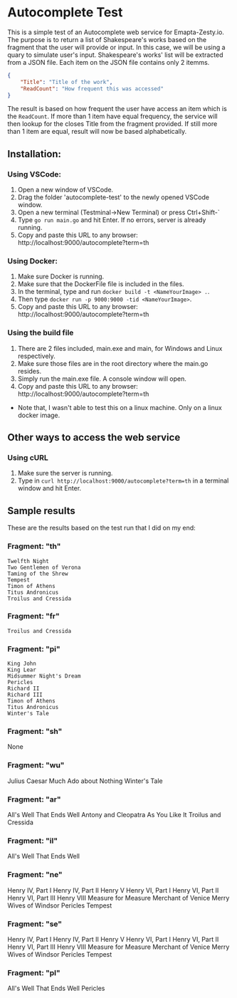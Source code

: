 # Autocomplete Test

This is a simple test of an Autocomplete web service for Emapta-Zesty.io. The purpose is to return a list of Shakespeare's works based on the fragment that the user will provide or input. In this case, we will be using a quary to simulate user's input. Shakespeare's works' list will be extracted from a JSON file. Each item on the JSON file contains only 2 itemms.

```JSON
{
    "Title": "Title of the work",
    "ReadCount": "How frequent this was accessed"
}
```

The result is based on how frequent the user have access an item which is the `ReadCount`. If more than 1 item have equal frequency, the service will then lookup for the closes Title from the fragment provided. If still more than 1 item are equal, result will now be based alphabetically.

## Installation:

### Using VSCode:

1. Open a new window of VSCode.
2. Drag the folder 'autocomplete-test' to the newly opened VSCode window.
3. Open a new terminal (Testminal->New Terminal) or press Ctrl+Shift-`
4. Type `go run main.go` and hit Enter. If no errors, server is already running.
5. Copy and paste this URL to any browser: http://localhost:9000/autocomplete?term=th

### Using Docker:

1. Make sure Docker is running.
2. Make sure that the DockerFile file is included in the files.
3. In the terminal, type and run `docker build -t <NameYourImage> .`.
4. Then type `docker run -p 9000:9000 -tid <NameYourImage>`.
5. Copy and paste this URL to any browser: http://localhost:9000/autocomplete?term=th

### Using the build file

1. There are 2 files included, main.exe and main, for Windows and Linux respectively.
2. Make sure those files are in the root directory where the main.go resides.
3. Simply run the main.exe file. A console window will open.
4. Copy and paste this URL to any browser: http://localhost:9000/autocomplete?term=th

- Note that, I wasn't able to test this on a linux machine. Only on a linux docker image.

## Other ways to access the web service

### Using cURL

1. Make sure the server is running.
2. Type in `curl http://localhost:9000/autocomplete?term=th` in a terminal window and hit Enter.

## Sample results

These are the results based on the test run that I did on my end:

### Fragment: "th"

    Twelfth Night
    Two Gentlemen of Verona
    Taming of the Shrew
    Tempest
    Timon of Athens
    Titus Andronicus
    Troilus and Cressida

### Fragment: "fr"

    Troilus and Cressida

### Fragment: "pi"

    King John
    King Lear
    Midsummer Night's Dream
    Pericles
    Richard II
    Richard III
    Timon of Athens
    Titus Andronicus
    Winter's Tale

### Fragment: "sh"

None

### Fragment: "wu"

Julius Caesar
Much Ado about Nothing
Winter's Tale

### Fragment: "ar"

All's Well That Ends Well
Antony and Cleopatra
As You Like It
Troilus and Cressida

### Fragment: "il"

All's Well That Ends Well

### Fragment: "ne"

Henry IV, Part I
Henry IV, Part II
Henry V
Henry VI, Part I
Henry VI, Part II
Henry VI, Part III
Henry VIII
Measure for Measure
Merchant of Venice
Merry Wives of Windsor
Pericles
Tempest

### Fragment: "se"

Henry IV, Part I
Henry IV, Part II
Henry V
Henry VI, Part I
Henry VI, Part II
Henry VI, Part III
Henry VIII
Measure for Measure
Merchant of Venice
Merry Wives of Windsor
Pericles
Tempest

### Fragment: "pl"

All's Well That Ends Well
Pericles